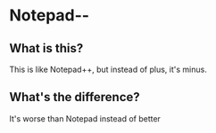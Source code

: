 # Notepad--

## What is this?
This is like Notepad++, but instead of plus, it's minus. 

## What's the difference?
It's worse than Notepad instead of better
